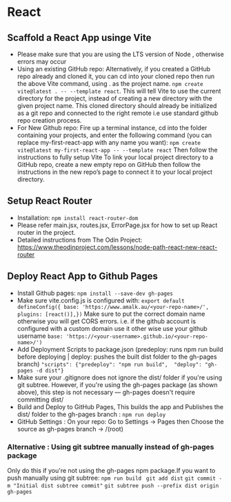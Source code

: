 # React

## Scaffold a React App usinge Vite

- Please make sure that you are using the LTS version of Node , otherwise errors may occur
- Using an existing GitHub repo: Alternatively, if you created a GitHub repo already and cloned it, you can cd into your cloned repo then run the above Vite command, using . as the project name. `npm create vite@latest . -- --template react`. This will tell Vite to use the current directory for the project, instead of creating a new directory with the given project name. This cloned directory should already be initialized as a git repo and connected to the right remote i.e use standard github repo creation process.
- For New Github repo: Fire up a terminal instance, cd into the folder containing your projects, and enter the following command (you can replace my-first-react-app with any name you want): `npm create vite@latest my-first-react-app -- --template react` Then follow the instructions to fully setup Vite To link your local project directory to a GitHub repo, create a new empty repo on GitHub then follow the instructions in the new repo’s page to connect it to your local project directory.

## Setup React Router

- Installation: `npm install react-router-dom`
- Please refer main.jsx, routes.jsx, ErrorPage.jsx for how to set up React router in the project.
- Detailed instructions from The Odin Project: https://www.theodinproject.com/lessons/node-path-react-new-react-router

## Deploy React App to Github Pages

- Install Github pages: `npm install --save-dev gh-pages`
- Make sure vite.config.js is configured with:
  `export default defineConfig({ base: 'https://www.amalk.au/<your-repo-name>/', plugins: [react()],})` Make sure to put the correct domain name otherwise you will get CORS errors. i.e. if the github account is configured with a custom domain use it other wise use your github username `base: 'https://<your-username>.github.io/<your-repo-name>/')`
- Add Deployment Scripts to package.json (predeploy: runs npm run build before deploying | deploy: pushes the built dist folder to the gh-pages branch)
  `"scripts": {"predeploy": "npm run build",  "deploy": "gh-pages -d dist"}`
- Make sure your .gitignore does not ignore the dist/ folder if you're using git subtree.
  However, if you're using the gh-pages package (as shown above), this step is not necessary — gh-pages doesn't require committing dist/
- Build and Deploy to GitHub Pages, This builds the app and Publishes the dist/ folder to the gh-pages branch : `npm run deploy`
- GitHub Settings : On your repo: Go to Settings → Pages then Choose the source as gh-pages branch → /(root)

### Alternative : Using git subtree manually instead of gh-pages package

Only do this if you're not using the gh-pages npm package.If you want to push manually using git subtree:
`npm run build `
`git add dist`
`git commit -m "Initial dist subtree commit"`
`git subtree push --prefix dist origin gh-pages`
